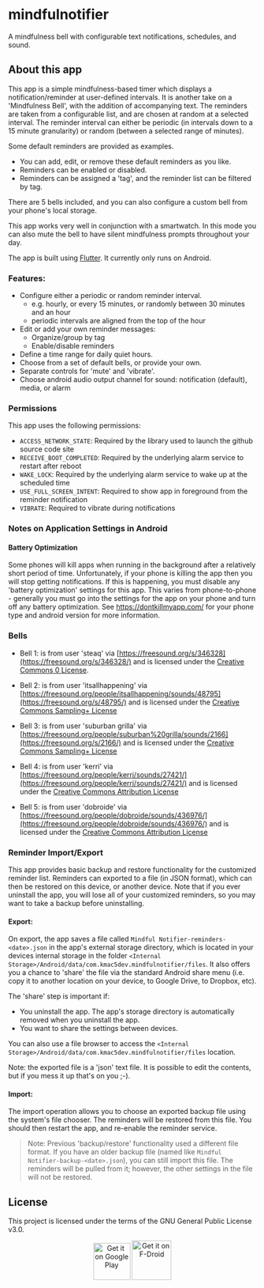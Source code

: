 # mindfulnotifier

A mindfulness bell with configurable text notifications, schedules, and sound.

## About this app

This app is a simple mindfulness-based timer which displays a notification/reminder at user-defined intervals. It is another take on a
'Mindfulness Bell', with the addition of accompanying text.  The reminders are taken from a configurable list, and are chosen at random at a
selected interval. The reminder interval can either be periodic (in intervals down to a 15 minute granularity) or random (between a selected
range of minutes).

Some default reminders are provided as examples.
- You can add, edit, or remove these default reminders as you like.
- Reminders can be enabled or disabled.
- Reminders can be assigned a 'tag', and the reminder list can be filtered by tag.

There are 5 bells included, and you can also configure a custom bell from your phone's local storage.

This app works very well in conjunction with a smartwatch. In this mode you can also mute the bell to have silent mindfulness prompts
throughout your day.

The app is built using [Flutter](https://flutter.dev/).  It currently only runs on Android.


### Features:

- Configure either a periodic or random reminder interval.
    - e.g. hourly, or every 15 minutes, or randomly between 30 minutes and an hour
    - periodic intervals are aligned from the top of the hour
- Edit or add your own reminder messages:
    - Organize/group by tag
    - Enable/disable reminders
- Define a time range for daily quiet hours.
- Choose from a set of default bells, or provide your own.
- Separate controls for 'mute' and 'vibrate'.
- Choose android audio output channel for sound: notification (default), media, or alarm


### Permissions

This app uses the following permissions:

- `ACCESS_NETWORK_STATE`: Required by the library used to launch the github source code site
- `RECEIVE_BOOT_COMPLETED`: Required by the underlying alarm service to restart after reboot
- `WAKE_LOCK`: Required by the underlying alarm service to wake up at the scheduled time
- `USE_FULL_SCREEN_INTENT`: Required to show app in foreground from the reminder notification
- `VIBRATE`: Required to vibrate during notifications


### Notes on Application Settings in Android

#### Battery Optimization

Some phones will kill apps when running in the background after a relatively short period of time.  Unfortunately, if your phone is killing
the app then you will stop getting notifications.  If this is happening, you must disable any 'battery optimization' settings for this app.
This varies from phone-to-phone - generally you must go into the settings for the app on your phone and turn off any battery optimization.
See https://dontkillmyapp.com/ for your phone type and android version for more information.


### Bells

- Bell 1: is from user 'steaq' via [https://freesound.org/s/346328](https://freesound.org/s/346328/) and is licensed under the [Creative Commons 0 License][CC0].

- Bell 2: is from user 'itsallhappening' via [https://freesound.org/people/itsallhappening/sounds/48795](https://freesound.org/s/48795/) and is licensed under the [Creative Commons Sampling+ License][CCS]

- Bell 3: is from user 'suburban grilla' via [https://freesound.org/people/suburban%20grilla/sounds/2166](https://freesound.org/s/2166/) and is licensed under the [Creative Commons Sampling+ License][CCS]

- Bell 4: is from user 'kerri' via [https://freesound.org/people/kerri/sounds/27421/](https://freesound.org/people/kerri/sounds/27421/) and is licensed under the [Creative Commons Attribution License][CCA]

- Bell 5: is from user 'dobroide' via [https://freesound.org/people/dobroide/sounds/436976/](https://freesound.org/people/dobroide/sounds/436976/) and is licensed under the [Creative Commons Attribution License][CCA]

[CC0]: http://creativecommons.org/publicdomain/zero/1.0/   "Creative Commons 0 License"
[CCS]: http://creativecommons.org/licenses/sampling+/1.0/  "Creative Commons Sampling+ License"
[CCA]: https://creativecommons.org/licenses/by/3.0/        "Creative Commons Attribution License"


### Reminder Import/Export

This app provides basic backup and restore functionality for the customized reminder list. Reminders can exported to a file (in JSON
format), which can then be restored on this device, or another device. Note that if you ever uninstall the app, you will lose all of your
customized reminders, so you may want to take a backup before uninstalling.

#### Export:

On export, the app saves a file called `Mindful Notifier-reminders-<date>.json` in the app's external storage directory, which is located in
your devices internal storage in the folder `<Internal Storage>/Android/data/com.kmac5dev.mindfulnotifier/files`.  It also offers you a
chance to 'share' the file via the standard Android share menu (i.e. copy it to another location on your device, to Google Drive, to
Dropbox, etc).

The 'share' step is important if:
- You uninstall the app. The app's storage directory is automatically removed when you uninstall the app.
- You want to share the settings between devices.

You can also use a file browser to access the `<Internal Storage>/Android/data/com.kmac5dev.mindfulnotifier/files` location.

Note: the exported file is a 'json' text file. It is possible to edit the contents, but if you mess it up that's on you ;-).

#### Import:

The import operation allows you to choose an exported backup file using the system's file chooser. The reminders will be restored from this
file. You should then restart the app, and re-enable the reminder service.

> Note: Previous 'backup/restore' functionality used a different file format. If you have an older backup file (named like `Mindful
> Notifier-backup-<date>.json`), you can still import this file. The reminders will be pulled from it; however, the other settings in the
> file will not be restored.


## License

This project is licensed under the terms of the GNU General Public License v3.0.

<p align="center">
  <a href="https://play.google.com/store/apps/details?id=com.kmac5dev.mindfulnotifier"><img alt="Get it on Google Play" src="https://play.google.com/intl/en_us/badges/images/apps/en-play-badge-border.png" height="75px"/></a>
  <a href="https://f-droid.org/en/packages/com.kmac5dev.mindfulnotifier"><img alt="Get it on F-Droid" src="https://fdroid.gitlab.io/artwork/badge/get-it-on.png" height="80"/></a>
</p>
